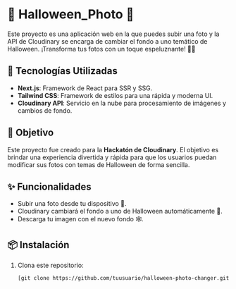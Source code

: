 # 🎃 Halloween_Photo 👻

Este proyecto es una aplicación web en la que puedes subir una foto y la API de Cloudinary se encarga de cambiar el fondo a uno temático de Halloween. ¡Transforma tus fotos con un toque espeluznante! 🧛‍♂️

## 🚀 Tecnologías Utilizadas

- **Next.js**: Framework de React para SSR y SSG.
- **Tailwind CSS**: Framework de estilos para una rápida y moderna UI.
- **Cloudinary API**: Servicio en la nube para procesamiento de imágenes y cambios de fondo.

## 🎯 Objetivo

Este proyecto fue creado para la **Hackatón de Cloudinary**. El objetivo es brindar una experiencia divertida y rápida para que los usuarios puedan modificar sus fotos con temas de Halloween de forma sencilla.

## ✨ Funcionalidades

- Subir una foto desde tu dispositivo 📸.
- Cloudinary cambiará el fondo a uno de Halloween automáticamente 🎃.
- Descarga tu imagen con el nuevo fondo 🕸️.

## 📦 Instalación

1. Clona este repositorio:

   ```bash
   [git clone https://github.com/tuusuario/halloween-photo-changer.git](https://github.com/alejandroponce00/halloween_photo.git)
